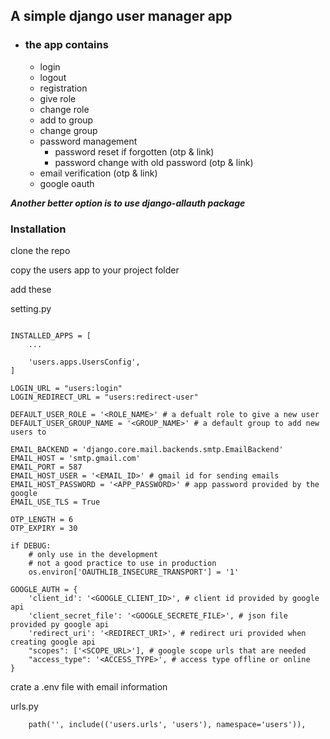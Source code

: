 ## A simple django user manager app 
- ### the app contains
  - login
  - logout
  - registration
  - give role
  - change role
  - add to group
  - change group
  - password management
    - password reset if forgotten (otp & link)
    - password change with old password (otp & link)
  - email verification (otp & link)
  - google oauth

*__Another better option is to use django-allauth package__*

### Installation

clone the repo

copy the users app to your project folder

add these

setting.py

```angular2html

INSTALLED_APPS = [
    ...

    'users.apps.UsersConfig',
]
```

```angular2html
LOGIN_URL = "users:login"
LOGIN_REDIRECT_URL = "users:redirect-user"
```

```angular2html
DEFAULT_USER_ROLE = '<ROLE_NAME>' # a defualt role to give a new user
DEFAULT_USER_GROUP_NAME = '<GROUP_NAME>' # a default group to add new users to
```

```commandline
EMAIL_BACKEND = 'django.core.mail.backends.smtp.EmailBackend'
EMAIL_HOST = 'smtp.gmail.com'
EMAIL_PORT = 587
EMAIL_HOST_USER = '<EMAIL_ID>' # gmail id for sending emails
EMAIL_HOST_PASSWORD = '<APP_PASSWORD>' # app password provided by the google
EMAIL_USE_TLS = True
```

```angular2html
OTP_LENGTH = 6
OTP_EXPIRY = 30
```

```angular2html
if DEBUG:
    # only use in the development
    # not a good practice to use in production
    os.environ['OAUTHLIB_INSECURE_TRANSPORT'] = '1'

GOOGLE_AUTH = {
    'client_id': '<GOOGLE_CLIENT_ID>', # client id provided by google api
    'client_secret_file': '<GOOGLE_SECRETE_FILE>', # json file provided py google api
    'redirect_uri': '<REDIRECT_URI>', # redirect uri provided when creating google api
    "scopes": ['<SCOPE_URL>'], # google scope urls that are needed
    "access_type": '<ACCESS_TYPE>', # access type offline or online
}
```

crate a .env file with email information

urls.py

```commandline
    path('', include(('users.urls', 'users'), namespace='users')),
```
